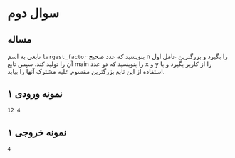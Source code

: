 # سوال دوم

## مساله

تابعي به اسم `largest_factor`  بنويسيد كه عدد صحيح n را بگيرد و بزرگترين عامل اول آن را توليد كند.
سپس تابع main  را بنویسید که دو عدد x و y را از كاربر بگيرد و با استفاده از اين تابع بزرگترين مقسوم عليه مشترک آنها را بیابد.

## نمونه ورودی ۱

```sh
12 4
```

## نمونه خروجی ۱

```sh
4
```
